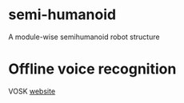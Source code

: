 # semi-humanoid
A module-wise semihumanoid robot structure

# Offline voice recognition
VOSK [website](https://alphacephei.com/vosk/)

